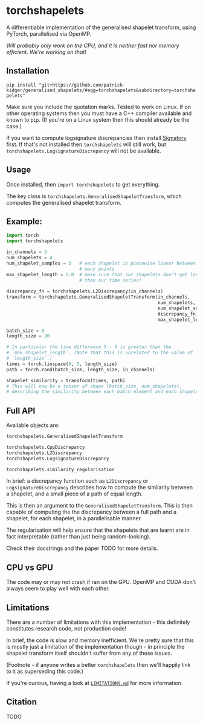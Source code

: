 # torchshapelets

A differentiable implementation of the generalised shapelet transform, using PyTorch, parallelised via OpenMP.

_Will probably only work on the CPU, and it is neither fast nor memory efficient. We're working on that!_

## Installation

`pip install "git+https://github.com/patrick-kidger/generalised_shapelets/#egg=torchshapelets&subdirectory=torchshapelets"`

Make sure you include the quotation marks. Tested to work on Linux. If on other operating systems then you must have a C++ compiler available and known to `pip`. (If you're on a Linux system then this should already be the case.)

If you want to compute logsignature discrepancies then install [Signatory](https://github.com/patrick-kidger/signatory) first. If that's not installed then `torchshapelets` will still work, but `torchshapelets.LogsignatureDiscrepancy` will not be available.

## Usage

Once installed, then `import torchshapelets` to get everything.

The key class is `torchshapelets.GeneralisedShapeletTransform`, which computes the generalised shapelet transform.

## Example:
```python
import torch
import torchshapelets

in_channels = 3
num_shapelets = 4
num_shapelet_samples = 5   # each shapelet is piecewise linear between this 
                           # many points
max_shapelet_length = 5.0  # make sure that our shapelets don't get longer 
                           # than our time series!
                           
discrepancy_fn = torchshapelets.L2Discrepancy(in_channels)
transform = torchshapelets.GeneralisedShapeletTransform(in_channels,
                                                        num_shapelets,
                                                        num_shapelet_samples,
                                                        discrepancy_fn,
                                                        max_shapelet_length)

batch_size = 8
length_size = 20

# In particular the time difference 5 - 0 is greater than the
# `max_shapelet_length`. (Note that this is unrelated to the value of 
# `length_size`.)
times = torch.linspace(0, 5, length_size)
path = torch.rand(batch_size, length_size, in_channels)

shapelet_similarity = transform(times, path)
# This will now be a tensor of shape (batch_size, num_shapelets),
# describing the similarity between each batch element and each shapelet.
```

## Full API
Available objects are:
```python
torchshapelets.GeneralisedShapeletTransform

torchshapelets.CppDiscrepancy
torchshapelets.L2Discrepancy
torchshapelets.LogsignatureDiscrepancy

torchshapelets.similarity_regularisation
```
In brief: a discrepancy function such as `L2Discrepancy` or `LogsignatureDiscrepancy` describes how to compute the similarity between a shapelet, and a small piece of a path of equal length.

This is then an argument to the `GeneralisedShapeletTransform`. This is then capable of computing the the discrepancy between a full path and a shapelet, for each shapelet, in a parallelisable manner.

The regularisation will help ensure that the shapelets that are learnt are in fact interpretable (rather than just being random-looking).

Check their docstrings and the paper TODO for more details.

## CPU vs GPU

The code may or may not crash if ran on the GPU. OpenMP and CUDA don't always seem to play well with each other.

## Limitations

There are a number of limitations with this implementation - this definitely constitutes research code, not production code!

In brief, the code is slow and memory inefficient. We're pretty sure that this is mostly just a limitation of the implementation though - in principle the shapelet transform itself shouldn't suffer from any of these issues.

(Footnote - if anyone writes a better `torchshapelets` then we'll happily link to it as superseding this code.)

If you're curious, having a look at [`LIMITATIONS.md`](./LIMITATIONS.md) for more information.

## Citation

TODO
